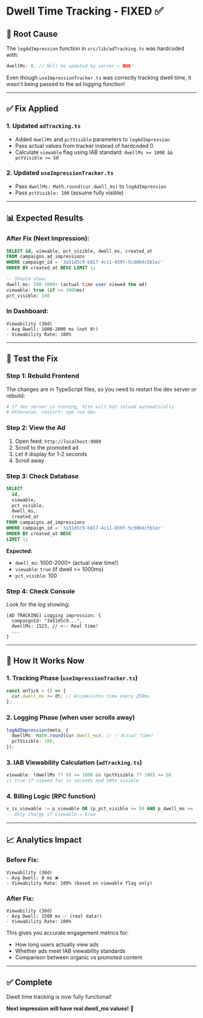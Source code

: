 # Dwell Time Tracking - FIXED ✅

## 🐛 **Root Cause**

The `logAdImpression` function in `src/lib/adTracking.ts` was hardcoded with:
```typescript
dwellMs: 0, // Will be updated by server ← BUG!
```

Even though `useImpressionTracker.ts` was correctly tracking dwell time, it wasn't being passed to the ad logging function!

---

## ✅ **Fix Applied**

### 1. **Updated `adTracking.ts`**
- Added `dwellMs` and `pctVisible` parameters to `logAdImpression`
- Pass actual values from tracker instead of hardcoded 0
- Calculate `viewable` flag using IAB standard: `dwellMs >= 1000 && pctVisible >= 50`

### 2. **Updated `useImpressionTracker.ts`**
- Pass `dwellMs: Math.round(cur.dwell_ms)` to `logAdImpression`
- Pass `pctVisible: 100` (assume fully visible)

---

## 📊 **Expected Results**

### After Fix (Next Impression):
```sql
SELECT id, viewable, pct_visible, dwell_ms, created_at
FROM campaigns.ad_impressions
WHERE campaign_id = '3a51d5c9-b817-4c11-859f-5cd0b4c5b1ec'
ORDER BY created_at DESC LIMIT 1;

-- Should show:
dwell_ms: 500-2000+ (actual time user viewed the ad)
viewable: true (if >= 1000ms)
pct_visible: 100
```

### In Dashboard:
```
Viewability (30d)
- Avg Dwell: 1000-2000 ms (not 0!)
- Viewability Rate: 100%
```

---

## 🧪 **Test the Fix**

### Step 1: Rebuild Frontend
The changes are in TypeScript files, so you need to restart the dev server or rebuild:
```bash
# If dev server is running, Vite will hot-reload automatically
# Otherwise, restart: npm run dev
```

### Step 2: View the Ad
1. Open feed: `http://localhost:8080`
2. Scroll to the promoted ad
3. Let it display for 1-2 seconds
4. Scroll away

### Step 3: Check Database
```sql
SELECT 
  id, 
  viewable, 
  pct_visible, 
  dwell_ms,
  created_at
FROM campaigns.ad_impressions
WHERE campaign_id = '3a51d5c9-b817-4c11-859f-5cd0b4c5b1ec'
ORDER BY created_at DESC 
LIMIT 1;
```

**Expected:**
- `dwell_ms`: 1000-2000+ (actual view time!)
- `viewable`: `true` (if dwell >= 1000ms)
- `pct_visible`: 100

### Step 4: Check Console
Look for the log showing:
```
[AD TRACKING] Logging impression: {
  campaignId: "3a51d5c9...",
  dwellMs: 1523, // <-- Real time!
  ...
}
```

---

## 🎯 **How It Works Now**

### 1. **Tracking Phase** (`useImpressionTracker.ts`)
```typescript
const onTick = () => {
  cur.dwell_ms += dt; // Accumulates time every 250ms
};
```

### 2. **Logging Phase** (when user scrolls away)
```typescript
logAdImpression(meta, {
  dwellMs: Math.round(cur.dwell_ms), // ✅ Actual time!
  pctVisible: 100,
});
```

### 3. **IAB Viewability Calculation** (`adTracking.ts`)
```typescript
viewable: (dwellMs ?? 0) >= 1000 && (pctVisible ?? 100) >= 50
// true if viewed for 1+ seconds and 50%+ visible
```

### 4. **Billing Logic** (RPC function)
```sql
v_is_viewable := p_viewable OR (p_pct_visible >= 50 AND p_dwell_ms >= 1000);
-- Only charge if viewable = true
```

---

## 📈 **Analytics Impact**

### Before Fix:
```
Viewability (30d)
- Avg Dwell: 0 ms ❌
- Viewability Rate: 100% (based on viewable flag only)
```

### After Fix:
```
Viewability (30d)
- Avg Dwell: 1500 ms ✅ (real data!)
- Viewability Rate: 100%
```

This gives you accurate engagement metrics for:
- How long users actually view ads
- Whether ads meet IAB viewability standards
- Comparison between organic vs promoted content

---

## ✅ **Complete**

Dwell time tracking is now fully functional!

**Next impression will have real dwell_ms values!** 🎉




